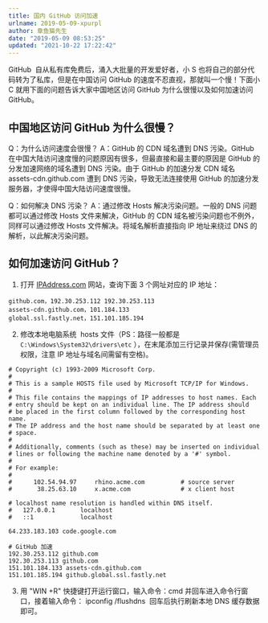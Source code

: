```yaml
---
title: 国内 GitHub 访问加速
urlname: 2019-05-09-xpurpl
author: 章鱼猫先生
date: "2019-05-09 08:53:25"
updated: "2021-10-22 17:22:42"
---
```


GitHub  自从私有库免费后，涌入大批量的开发爱好者，小 S 也将自己的部分代码转为了私库，但是在中国访问 GitHub 的速度不忍直视，那就叫一个慢！下面小 C 就用下面的问题告诉大家中国地区访问 GitHub 为什么很慢以及如何加速访问 GitHub。

## 中国地区访问 GitHub 为什么很慢？

Q：为什么访问速度会很慢？
A：GitHub 的 CDN 域名遭到 DNS 污染。GitHub 在中国大陆访问速度慢的问题原因有很多，但最直接和最主要的原因是 GitHub 的分发加速网络的域名遭到 DNS 污染。由于 GitHub 的加速分发 CDN 域名 assets-cdn.github.com 遭到 DNS 污染，导致无法连接使用 GitHub 的加速分发服务器，才使得中国大陆访问速度很慢。

Q：如何解决 DNS 污染？
A：通过修改 Hosts 解决污染问题。一般的 DNS 问题都可以通过修改 Hosts 文件来解决，GitHub 的 CDN 域名被污染问题也不例外，同样可以通过修改 Hosts 文件解决。将域名解析直接指向 IP 地址来绕过 DNS 的解析，以此解决污染问题。

## 如何加速访问 GitHub？

1.  打开 [IPAddress.com](https://www.ipaddress.com/) 网站，查询下面 3 个网址对应的 IP 地址：

<!---->

    github.com，192.30.253.112 192.30.253.113
    assets-cdn.github.com，101.184.133
    global.ssl.fastly.net，151.101.185.194

2.  修改本地电脑系统  hosts 文件（PS：路径一般都是 `C:\Windows\System32\drivers\etc` ），在末尾添加三行记录并保存(需管理员权限，注意 IP 地址与域名间需留有空格)。

<!---->

    # Copyright (c) 1993-2009 Microsoft Corp.
    #
    # This is a sample HOSTS file used by Microsoft TCP/IP for Windows.
    #
    # This file contains the mappings of IP addresses to host names. Each
    # entry should be kept on an individual line. The IP address should
    # be placed in the first column followed by the corresponding host name.
    # The IP address and the host name should be separated by at least one
    # space.
    #
    # Additionally, comments (such as these) may be inserted on individual
    # lines or following the machine name denoted by a '#' symbol.
    #
    # For example:
    #
    #      102.54.94.97     rhino.acme.com          # source server
    #       38.25.63.10     x.acme.com              # x client host

    # localhost name resolution is handled within DNS itself.
    #	127.0.0.1       localhost
    #	::1             localhost

    64.233.183.103 code.google.com

    # GitHub 加速
    192.30.253.112 github.com
    192.30.253.113 github.com
    151.101.184.133 assets-cdn.github.com
    151.101.185.194 github.global.ssl.fastly.net

3.  用 "WIN +R" 快捷键打开运行窗口，输入命令：cmd 并回车进入命令行窗口，接着输入命令： ipconfig /flushdns  回车后执行刷新本地 DNS 缓存数据即可。
